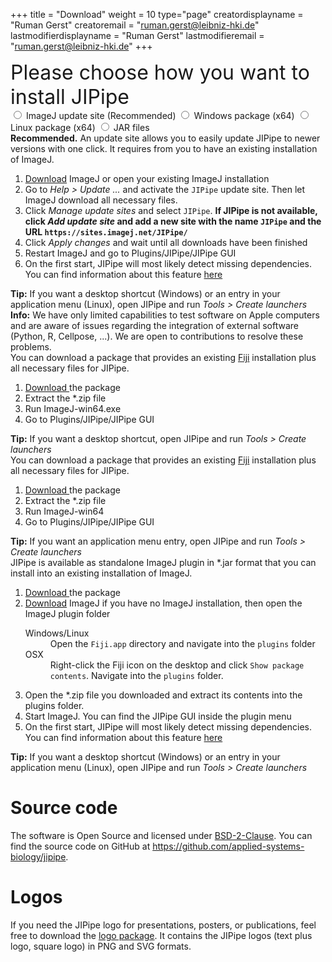+++
title = "Download"
weight = 10
type="page"
creatordisplayname = "Ruman Gerst"
creatoremail = "ruman.gerst@leibniz-hki.de"
lastmodifierdisplayname = "Ruman Gerst"
lastmodifieremail = "ruman.gerst@leibniz-hki.de"
+++

<div style="font-size: 2rem;">
Please choose how you want to install JIPipe
</div>

<div class="download-panel">
  <div class="download-panel-selection">
      <input type="radio" value="download-via-update-site" id="download-via-update-site" name="download-options"/>
      <label for="download-via-update-site"> <i class="fa fa-windows"></i> <i class="fa fa-linux"></i> <i class="fa fa-apple"></i> ImageJ update site (Recommended)</label>
      <input type="radio" value="download-windows-package" id="download-windows-package" name="download-options"/>
      <label for="download-windows-package"> <i class="fa fa-windows"></i> Windows package (x64)</label>
      <input type="radio" value="download-linux-package" id="download-linux-package" name="download-options"/>
      <label for="download-linux-package"> <i class="fa fa-linux"></i> Linux package (x64)</label>
      <!--<input type="radio" value="download-osx-package" id="download-osx-package" name="download-options"/>
      <label for="download-osx-package"> <i class="fa fa-apple"></i> MacOS package (beta)</label>-->
      <input type="radio" value="download-jar" id="download-jar" name="download-options"/>
      <label for="download-jar"> <i class="fa fa-windows"></i> <i class="fa fa-linux"></i> <i class="fa fa-apple"></i> JAR files</label>
    </form>
  </div>
  <div class="download-panel-content" id="download-via-update-site-content">
    <strong>Recommended.</strong> An update site allows you to easily update JIPipe to newer versions with one click. It requires from you to have an existing installation of ImageJ.
    <ol>
      <li><a href="https://fiji.sc/" target="_blank">Download</a> ImageJ or open your existing ImageJ installation</li>
      <li>Go to <i>Help &gt; Update ...</i> and activate the <code>JIPipe</code> update site. Then let ImageJ download all necessary files.</li>
      <li>Click <i>Manage update sites</i> and select <code>JIPipe</code>. <strong>If JIPipe is not available, click <i>Add update site</i> and add a new site with the name <code>JIPipe</code> and the URL <code>https://sites.imagej.net/JIPipe/</code></strong></li>
      <li>Click <i>Apply changes</i> and wait until all downloads have been finished
      <li>Restart ImageJ and go to Plugins/JIPipe/JIPipe GUI</li>
      <li>On the first start, JIPipe will most likely detect missing dependencies. You can find information about this feature <a href="/installation/dependencies/">here</a></li>
    </ol>
    <strong><i class="fa fa-windows"></i> <i class="fa fa-linux"></i> Tip:</strong> If you want a desktop shortcut (Windows) or an entry in your application menu (Linux), open JIPipe and run <i>Tools &gt; Create launchers</i><br/>
    <strong><i class="fa fa-apple"></i> Info:</strong> We have only limited capabilities to test software on Apple computers and are aware of issues regarding the integration of external software (Python, R, Cellpose, ...). We are open to contributions to resolve these problems.<br/>
  </div>
  <div class="download-panel-content" id="download-windows-package-content">
    <!-- <div class="notices info">
      <p>
        Please note that this package might contain an older version of Fiji and JIPipe. We recommend to use the ImageJ update site to install JIPipe.
      </p>
    </div> -->
    You can download a package that provides an existing <a href="https://fiji.sc/" target="_blank">Fiji</a> installation plus all necessary files for JIPipe.
    <ol>
      <li><a class="btn btn-default" type="button" href="https://github.com/applied-systems-biology/jipipe/releases/download/pom-jipipe-1.74.0/JIPipe-1.74.0-Prepackaged-Win64.zip"> <i class="fa fa-download"></i> Download </a> the package</li>
      <li>Extract the *.zip file</li>
      <li>Run ImageJ-win64.exe</li>
      <li>Go to Plugins/JIPipe/JIPipe GUI</li>
    </ol>
    <strong>Tip:</strong> If you want a desktop shortcut, open JIPipe and run <i>Tools &gt; Create launchers</i>
  </div>
  <div class="download-panel-content" id="download-linux-package-content">
      <!-- <div class="notices info">
      <p>
        Please note that this package might contain an older version of Fiji and JIPipe. We recommend to use the ImageJ update site to install JIPipe.
      </p>
    </div> -->
    You can download a package that provides an existing <a href="https://fiji.sc/" target="_blank">Fiji</a> installation plus all necessary files for JIPipe.
    <ol>
      <li><a class="btn btn-default" type="button" href="https://github.com/applied-systems-biology/jipipe/releases/download/pom-jipipe-1.74.0/JIPipe-1.74.0-Prepackaged-Linux64.zip"> <i class="fa fa-download"></i> Download </a> the package</li>
      <li>Extract the *.zip file</li>
      <li>Run ImageJ-win64</li>
      <li>Go to Plugins/JIPipe/JIPipe GUI</li>
    </ol>
    <strong>Tip:</strong> If you want an application menu entry, open JIPipe and run <i>Tools &gt; Create launchers</i>
  </div>
  <!-- <div class="download-panel-content" id="download-osx-package-content">
      <div class="notices info">
      <p>
        Please note that this package might contain an older version of Fiji and JIPipe. We recommend to use the ImageJ update site to install JIPipe.
      </p>
    </div>
    You can download a package that provides an existing <a href="https://fiji.sc/" target="_blank">Fiji</a> installation plus all necessary files for JIPipe.
    <ol>
      <li><a class="btn btn-default" type="button" href="https://github.com/applied-systems-biology/jipipe/releases/download/v1.72.0/jipipe-full-1.72.0-macos.zip"> <i class="fa fa-download"></i> Download </a> the package</li>
      <li>Drag the file to your desktop</li>
    </ol>
    <strong><i class="fa fa-warning"></i> Info:</strong> We only have limited capabilities to test software on Apple computers. If you experience any issues, try to install JIPipe via the ImageJ update site.</i><br/>
    <strong><i class="fa fa-warning"></i> Info:</strong> We are aware of some issues regarding the integration of external software (Python, R, Cellpose, ...). We are open to contributions to resolve these problems.</i><br/>
    <strong><i class="fa fa-info"></i> Info:</strong> Please do not install the app globally (using administrator rights). This can prevent ImageJ updates.</i><br/>
  </div> -->
  <div class="download-panel-content" id="download-jar-content">
    JIPipe is available as standalone ImageJ plugin in *.jar format that you can install into an existing installation of ImageJ.
    <ol>
      <li><a class="btn btn-default" type="button" href="https://github.com/applied-systems-biology/jipipe/releases/download/pom-jipipe-1.74.0/JIPipe-1.74.0.zip"> <i class="fa fa-download"></i> Download </a> the package</li>
      <li><a href="https://fiji.sc/" target="_blank">Download</a> ImageJ if you have no ImageJ installation, then open the ImageJ plugin folder</li>
      <dl>
        <dt><i class="fa fa-windows"></i> <i class="fa fa-linux"></i> Windows/Linux</dt>
        <dd>Open the <code>Fiji.app</code> directory and navigate into the <code>plugins</code> folder</dd>
        <dt><i class="fa fa-apple"></i> OSX</dt>
        <dd>Right-click the Fiji icon on the desktop and click <code>Show package contents</code>. Navigate into the <code>plugins</code> folder.</dd>
      </dl>
      <li>Open the *.zip file you downloaded and extract its contents into the plugins folder.</li>
      <li>Start ImageJ. You can find the JIPipe GUI inside the plugin menu</li>
      <li>On the first start, JIPipe will most likely detect missing dependencies. You can find information about this feature <a href="/installation/dependencies/">here</a></li>
    </ol>
    <strong><i class="fa fa-windows"></i> <i class="fa fa-linux"></i> Tip:</strong> If you want a desktop shortcut (Windows) or an entry in your application menu (Linux), open JIPipe and run <i>Tools &gt; Create launchers</i>
  </div>
</div>


# Source code

The software is Open Source and licensed under [BSD-2-Clause](https://opensource.org/licenses/BSD-2-Clause).
You can find the source code on GitHub at https://github.com/applied-systems-biology/jipipe.

# Logos

If you need the JIPipe logo for presentations, posters, or publications, feel free to download the [logo package](https://github.com/applied-systems-biology/jipipe/releases/download/current/JIPipe-Logos.zip). It contains the JIPipe logos (text plus logo, square logo) in PNG and SVG formats.

<script type="text/javascript">
// Download page menus
$(".download-panel-content").css("display", "none");
$('input:radio[name="download-options"]').change(function(){
  $(".download-panel-content").css("display", "none");
  $("#" + $(this).val() + "-content").css("display", "block");
});
$('input:radio[value="download-via-update-site"]').change();
$('input:radio[value="download-via-update-site"]').prop("checked", true);
</script>
